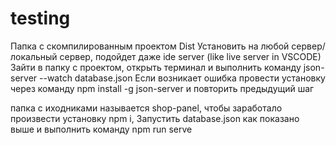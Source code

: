 # testing
Папка с скомпилированным проектом Dist
Установить на любой сервер/локальный сервер, подойдет даже ide server (like live server in VSCODE)
Зайти в папку с проектом, открыть терминал и выполнить команду json-server --watch database.json
Если возникает ошибка провести установку через команду npm install -g json-server и повторить предыдущий шаг

папка с иходниками называется shop-panel, чтобы заработало произвести установку npm i, Запустить database.json как показано выше и выполнить команду npm run serve
